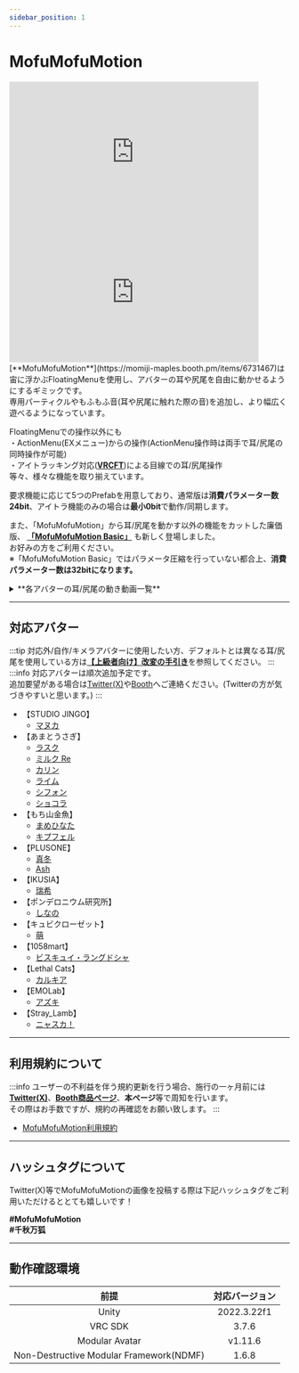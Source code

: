 ```yaml
---
sidebar_position: 1
---
```


# MofuMofuMotion

<iframe width="448" height="252" src="https://www.youtube.com/embed/3ZZH5xFS9go?si=7a3KQ7SHMswUhEgl" title="YouTube video player" frameborder="0" allow="accelerometer; autoplay; clipboard-write; encrypted-media; gyroscope; picture-in-picture; web-share" referrerpolicy="strict-origin-when-cross-origin" allowfullscreen></iframe>
<iframe width="448" height="252" src="https://www.youtube.com/embed/IVQiOOFQHJU?si=Jqe97Hjoabx3MkHx" title="YouTube video player" frameborder="0" allow="accelerometer; autoplay; clipboard-write; encrypted-media; gyroscope; picture-in-picture; web-share" referrerpolicy="strict-origin-when-cross-origin" allowfullscreen></iframe>
[**MofuMofuMotion**](https://momiji-maples.booth.pm/items/6731467)は宙に浮かぶFloatingMenuを使用し、アバターの耳や尻尾を自由に動かせるようにするギミックです。<br/>
専用パーティクルやもふもふ音(耳や尻尾に触れた際の音)を追加し、より幅広く遊べるようになっています。

FloatingMenuでの操作以外にも  
・ActionMenu(EXメニュー)からの操作(ActionMenu操作時は両手で耳/尻尾の同時操作が可能)  
・アイトラッキング対応(**[VRCFT](https://docs.vrcft.io/)**)による目線での耳/尻尾操作  
等々、様々な機能を取り揃えています。

要求機能に応じて5つのPrefabを用意しており、通常版は**消費パラメーター数24bit**、アイトラ機能のみの場合は**最小0bit**で動作/同期します。

また、「MofuMofuMotion」から耳/尻尾を動かす以外の機能をカットした廉価版、 [**「MofuMofuMotion Basic」**](https://momiji-maples.booth.pm/items/6731467) も新しく登場しました。  
お好みの方をご利用ください。  
※「MofuMofuMotion Basic」ではパラメータ圧縮を行っていない都合上、**消費パラメーター数は32bitになります。** 
<details>
    <summary>**各アバターの耳/尻尾の動き動画一覧**</summary>

    各アバターの耳/尻尾の動きについては[**こちら(Youtubeリスト)**](https://www.youtube.com/playlist?list=PLVuxyn6ULxnJ3yX7atW87jxW_Sg4kcbxA)にまとめています。  

    <details>
    <summary>**【STUDIO JINGO】**</summary>

    - **マヌカ**  

        <iframe width="560" height="315" src="https://www.youtube.com/embed/h5cEVMnx1mk?si=KY2s7TredMQhEJkl" title="YouTube video player" frameborder="0" allow="accelerometer; autoplay; clipboard-write; encrypted-media; gyroscope; picture-in-picture; web-share" referrerpolicy="strict-origin-when-cross-origin" allowfullscreen></iframe>

    </details>
    <details>
    <summary>**【あまとうさぎ】**</summary>

    - **ラスク**

        <iframe width="560" height="315" src="https://www.youtube.com/embed/fMdVT8hFzZs?si=2LMdXOt70pW6Pg63" title="YouTube video player" frameborder="0" allow="accelerometer; autoplay; clipboard-write; encrypted-media; gyroscope; picture-in-picture; web-share" referrerpolicy="strict-origin-when-cross-origin" allowfullscreen></iframe>
    - **ミルク Re**

        <iframe width="560" height="315" src="https://www.youtube.com/embed/DxyQsN7nr68?si=QNTyLTIGGqYFdC9G" title="YouTube video player" frameborder="0" allow="accelerometer; autoplay; clipboard-write; encrypted-media; gyroscope; picture-in-picture; web-share" referrerpolicy="strict-origin-when-cross-origin" allowfullscreen></iframe>
    - **カリン**

        <iframe width="560" height="315" src="https://www.youtube.com/embed/SIxAAOnlxKc?si=gwYZf0I-NuxQ72be" title="YouTube video player" frameborder="0" allow="accelerometer; autoplay; clipboard-write; encrypted-media; gyroscope; picture-in-picture; web-share" referrerpolicy="strict-origin-when-cross-origin" allowfullscreen></iframe>
    - **ライム**

        <iframe width="560" height="315" src="https://www.youtube.com/embed/IycrxY4DeCw?si=iZrv52HoBgrZGGzx" title="YouTube video player" frameborder="0" allow="accelerometer; autoplay; clipboard-write; encrypted-media; gyroscope; picture-in-picture; web-share" referrerpolicy="strict-origin-when-cross-origin" allowfullscreen></iframe>
    - **シフォン**

        <iframe width="560" height="315" src="https://www.youtube.com/embed/dwcrXKFcYvQ?si=S93ISVGJ0MsALuvq" title="YouTube video player" frameborder="0" allow="accelerometer; autoplay; clipboard-write; encrypted-media; gyroscope; picture-in-picture; web-share" referrerpolicy="strict-origin-when-cross-origin" allowfullscreen></iframe>
    - **ショコラ**

        <iframe width="560" height="315" src="https://www.youtube.com/embed/SIIg7cq4-b8?si=FeYQxscqy72PNtnk" title="YouTube video player" frameborder="0" allow="accelerometer; autoplay; clipboard-write; encrypted-media; gyroscope; picture-in-picture; web-share" referrerpolicy="strict-origin-when-cross-origin" allowfullscreen></iframe>

    </details>
    <details>
    <summary>**【もち山金魚】**</summary>

    - **まめひなた**

        <iframe width="560" height="315" src="https://www.youtube.com/embed/fVdFt9W5smI?si=BfJOhHVkp4e7DN3v" title="YouTube video player" frameborder="0" allow="accelerometer; autoplay; clipboard-write; encrypted-media; gyroscope; picture-in-picture; web-share" referrerpolicy="strict-origin-when-cross-origin" allowfullscreen></iframe>
    - **キプフェル (※耳動作は帽子無し状態のみ)**

        <iframe width="560" height="315" src="https://www.youtube.com/embed/f6xzcFssz9w?si=SURtmJph-JnPhg2W" title="YouTube video player" frameborder="0" allow="accelerometer; autoplay; clipboard-write; encrypted-media; gyroscope; picture-in-picture; web-share" referrerpolicy="strict-origin-when-cross-origin" allowfullscreen></iframe>

    </details>
    <details>
    <summary>**【PLUSONE】**</summary>

    - **真冬**

        <iframe width="560" height="315" src="https://www.youtube.com/embed/nBnFNdl7EAI?si=42Vs_sJ9g5iHV8gR" title="YouTube video player" frameborder="0" allow="accelerometer; autoplay; clipboard-write; encrypted-media; gyroscope; picture-in-picture; web-share" referrerpolicy="strict-origin-when-cross-origin" allowfullscreen></iframe>
    - **Ash (※耳動作は帽子無し状態のみ)**

        <iframe width="560" height="315" src="https://www.youtube.com/embed/pXVg85Zj4z8?si=_IKs9uH3Ux4MUuuA" title="YouTube video player" frameborder="0" allow="accelerometer; autoplay; clipboard-write; encrypted-media; gyroscope; picture-in-picture; web-share" referrerpolicy="strict-origin-when-cross-origin" allowfullscreen></iframe>

    </details>
    <details>
    <summary>**【IKUSIA】**</summary>

    - **瑞希**

        <iframe width="560" height="315" src="https://www.youtube.com/embed/7MwiTfjMBt4?si=5q48-AErcFdmqVHX" title="YouTube video player" frameborder="0" allow="accelerometer; autoplay; clipboard-write; encrypted-media; gyroscope; picture-in-picture; web-share" referrerpolicy="strict-origin-when-cross-origin" allowfullscreen></iframe>

    </details>
    <details>
    <summary>**【ポンデロニウム研究所】**</summary>

    - **しなの**

        <iframe width="560" height="315" src="https://www.youtube.com/embed/v5IRVA1340Q?si=8Zxit3zr3GxP2Rhj" title="YouTube video player" frameborder="0" allow="accelerometer; autoplay; clipboard-write; encrypted-media; gyroscope; picture-in-picture; web-share" referrerpolicy="strict-origin-when-cross-origin" allowfullscreen></iframe>

    </details>
    <details>
    <summary>**【キュビクローゼット】**</summary>

    - **萌**

        <iframe width="560" height="315" src="https://www.youtube.com/embed/IM4EX77EQQQ?si=6E8011AJpQLJ7EJ2" title="YouTube video player" frameborder="0" allow="accelerometer; autoplay; clipboard-write; encrypted-media; gyroscope; picture-in-picture; web-share" referrerpolicy="strict-origin-when-cross-origin" allowfullscreen></iframe>

    </details>
    <details>
    <summary>**【1058mart】**</summary>

    - **ビスキュイ・ラングドシャ**  
        **※尻尾のPBのCollidersに設定された「PBC_Hips_Tail」をオフにした際の動きです。**  
    
        <iframe width="560" height="315" src="https://www.youtube.com/embed/lt8lu3JkWiU?si=tNVROQ6YvB0bCHJT" title="YouTube video player" frameborder="0" allow="accelerometer; autoplay; clipboard-write; encrypted-media; gyroscope; picture-in-picture; web-share" referrerpolicy="strict-origin-when-cross-origin" allowfullscreen></iframe>

    </details>
    <details>
    <summary>**【Lethal Cats】**</summary>

    - **カルキア**

        <iframe width="560" height="315" src="https://www.youtube.com/embed/qDO3gFndIQ0?si=SA1rEICo3cm59P4Z" title="YouTube video player" frameborder="0" allow="accelerometer; autoplay; clipboard-write; encrypted-media; gyroscope; picture-in-picture; web-share" referrerpolicy="strict-origin-when-cross-origin" allowfullscreen></iframe>

    </details>
    <details>
    <summary>**【EMOLab】**</summary>

    - **アズキ**

        <iframe width="560" height="315" src="https://www.youtube.com/embed/0vSNhtJfsnQ?si=Eima41X7MWm5o0b5" title="YouTube video player" frameborder="0" allow="accelerometer; autoplay; clipboard-write; encrypted-media; gyroscope; picture-in-picture; web-share" referrerpolicy="strict-origin-when-cross-origin" allowfullscreen></iframe>

    </details>
    <details>
    <summary>**【Stray_Lamb】**</summary>

    - **ニャスカ！**

        <iframe width="560" height="315" src="https://www.youtube.com/embed/5571RlycDA8?si=6WrrjUVSPIvCMBlm" title="YouTube video player" frameborder="0" allow="accelerometer; autoplay; clipboard-write; encrypted-media; gyroscope; picture-in-picture; web-share" referrerpolicy="strict-origin-when-cross-origin" allowfullscreen></iframe>

    </details>
</details>

----
## 対応アバター

:::tip
対応外/自作/キメラアバターに使用したい方、デフォルトとは異なる耳/尻尾を使用している方は[**【上級者向け】改変の手引き**](/docs/ModificationGuide)を参照してください。
:::
:::info
対応アバターは順次追加予定です。  
追加要望がある場合は[Twitter(X)](https://x.com/Tukumomi_VR)や[Booth](https://momiji-maples.booth.pm/)へご連絡ください。(Twitterの方が気づきやすいと思います。)
:::
- 【STUDIO JINGO】
    - [マヌカ](https://booth.pm/ja/items/5058077) 
- 【あまとうさぎ】
    - [ラスク](https://booth.pm/ja/items/2559783)  
    - [ミルク Re](https://komado.booth.pm/items/2953391)
    - [カリン](https://booth.pm/ja/items/3470989)
    - [ライム](https://booth.pm/ja/items/4876459) 
    - [シフォン](https://booth.pm/ja/items/5354471)
    - [ショコラ](https://booth.pm/ja/items/6405390) 
- 【もち山金魚】
    - [まめひなた](https://booth.pm/ja/items/4340548)
    - [キプフェル](https://booth.pm/ja/items/5813187) 
- 【PLUSONE】
    - [真冬](https://booth.pm/ja/items/5007531)
    - [Ash](https://booth.pm/ja/items/3234473)
- 【IKUSIA】
    - [瑞希](https://booth.pm/ja/items/5132797) 
- 【ポンデロニウム研究所】
    - [しなの](https://booth.pm/ja/items/6106863) 
- 【キュビクローゼット】  
    - [萌](https://booth.pm/ja/items/4667400)  
- 【1058mart】  
    - [ビスキュイ・ラングドシャ](https://booth.pm/ja/items/5377257)  
- 【Lethal Cats】  
    - [カルキア](https://booth.pm/ja/items/2930485)  
- 【EMOLab】  
    - [アズキ](https://booth.pm/ja/items/6654988)
- 【Stray_Lamb】  
    - [ニャスカ！](https://booth.pm/ja/items/3162874)
----
## 利用規約について
:::info
ユーザーの不利益を伴う規約更新を行う場合、施行の一ヶ月前には[**Twitter(X)**](https://x.com/Tukumomi_VR)、[**Booth商品ページ**](https://momiji-maples.booth.pm/items/6731467)、**本ページ**等で周知を行います。  
その際はお手数ですが、規約の再確認をお願い致します。
:::

- [MofuMofuMotion利用規約](https://drive.google.com/drive/folders/1gkPGaQgviWXv7R3Nh69Plk2pW2XQxarX?usp=drive_link)
----
## ハッシュタグについて

Twitter(X)等でMofuMofuMotionの画像を投稿する際は下記ハッシュタグをご利用いただけるととても嬉しいです！  

**#MofuMofuMotion**  
**#千秋万狐**

----

## 動作確認環境

|前提|対応バージョン|
|:---:|:---:|  
|Unity|2022.3.22f1|
|VRC SDK|3.7.6|  
|Modular Avatar|v1.11.6|  
|Non-Destructive Modular Framework(NDMF)|1.6.8|  